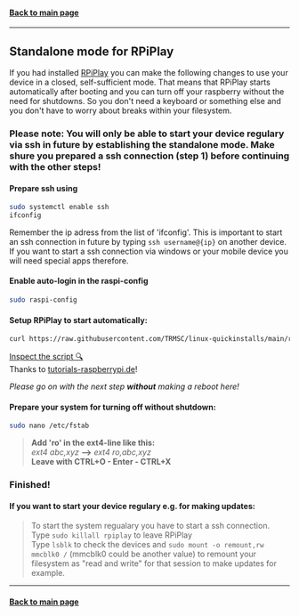 #### [Back to main page](https://github.com/TRMSC/linux-quickinstalls)

---

## Standalone mode for RPiPlay

If you had installed [RPiPlay](https://github.com/TRMSC/linux-quickinstalls#rpiplay---raspberry-pi-as-apple-tv) you can make the following changes to use your device in a closed, self-sufficient mode. That means that RPiPlay starts automatically after booting and you can turn off your raspberry without the need for shutdowns. So you don't need a keyboard or something else and you don't have to worry about breaks within your filesystem.

### Please note: You will only be able to start your device regulary via ssh in future by establishing the standalone mode. Make shure you prepared a ssh connection (step 1) before continuing with the other steps!

#### Prepare ssh using
```bash
sudo systemctl enable ssh
ifconfig
```  
Remember the ip adress from the list of 'ifconfig'. This is important to start an ssh connection in future by typing ```ssh username@{ip}``` on another device. If you want to start a ssh connection via windows or your mobile device you will need special apps therefore.

#### Enable auto-login in the raspi-config
```bash
sudo raspi-config
``` 

#### Setup RPiPlay to start automatically:  
```bash
curl https://raw.githubusercontent.com/TRMSC/linux-quickinstalls/main/rpiplay-boot.sh | bash
```
[Inspect the script 🔍](https://raw.githubusercontent.com/TRMSC/linux-quickinstalls/main/rpiplay-boot.sh)  
Thanks to [tutorials-raspberrypi.de](https://tutorials-raspberrypi.de/raspberry-pi-autostart-programm-skript/)!

_Please go on with the next step __without__ making a reboot here!_  

#### Prepare your system for turning off without shutdown:  
```bash
sudo nano /etc/fstab
```
> __Add 'ro' in the ext4-line like this:__  
> _ext4 abc,xyz_ __-->__ _ext4 ro,abc,xyz_  
> __Leave with CTRL+O - Enter - CTRL+X__ 

### Finished! 

#### If you want to start your device regulary e.g. for making updates:

> To start the system regualary you have to start a ssh connection.  
> Type ```sudo killall rpiplay``` to leave RPiPlay  
> Type ```lsblk``` to check the devices and ```sudo mount -o remount,rw mmcblk0 /``` (mmcblk0 could be another value) to remount your filesystem as "read and write" for that session to make updates for example.

--- 

#### [Back to main page](https://github.com/TRMSC/linux-quickinstalls)

